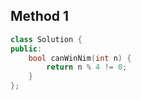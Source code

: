 ## Method 1

```cpp
class Solution {
public:
    bool canWinNim(int n) {
        return n % 4 != 0;
    }
};
```